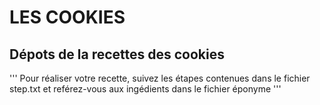 # LES COOKIES
## Dépots de la recettes des cookies

''' Pour réaliser votre recette, suivez les étapes contenues dans le fichier step.txt 
et reférez-vous aux ingédients dans le fichier éponyme '''
